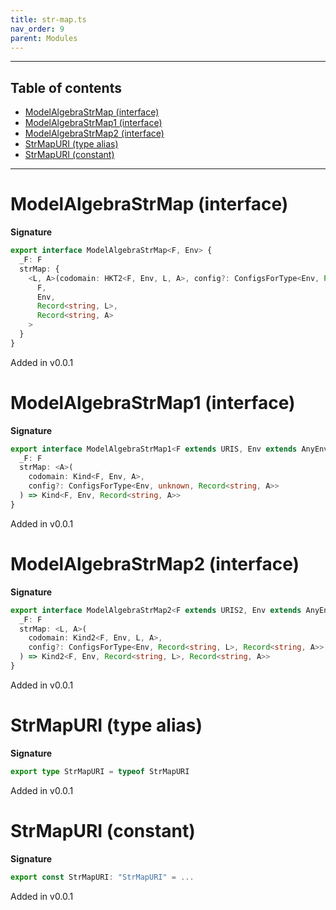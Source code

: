 ```yaml
---
title: str-map.ts
nav_order: 9
parent: Modules
---
```


---

<h2 class="text-delta">Table of contents</h2>

- [ModelAlgebraStrMap (interface)](#modelalgebrastrmap-interface)
- [ModelAlgebraStrMap1 (interface)](#modelalgebrastrmap1-interface)
- [ModelAlgebraStrMap2 (interface)](#modelalgebrastrmap2-interface)
- [StrMapURI (type alias)](#strmapuri-type-alias)
- [StrMapURI (constant)](#strmapuri-constant)

---

# ModelAlgebraStrMap (interface)

**Signature**

```ts
export interface ModelAlgebraStrMap<F, Env> {
  _F: F
  strMap: {
    <L, A>(codomain: HKT2<F, Env, L, A>, config?: ConfigsForType<Env, Record<string, L>, Record<string, A>>): HKT2<
      F,
      Env,
      Record<string, L>,
      Record<string, A>
    >
  }
}
```

Added in v0.0.1

# ModelAlgebraStrMap1 (interface)

**Signature**

```ts
export interface ModelAlgebraStrMap1<F extends URIS, Env extends AnyEnv> {
  _F: F
  strMap: <A>(
    codomain: Kind<F, Env, A>,
    config?: ConfigsForType<Env, unknown, Record<string, A>>
  ) => Kind<F, Env, Record<string, A>>
}
```

Added in v0.0.1

# ModelAlgebraStrMap2 (interface)

**Signature**

```ts
export interface ModelAlgebraStrMap2<F extends URIS2, Env extends AnyEnv> {
  _F: F
  strMap: <L, A>(
    codomain: Kind2<F, Env, L, A>,
    config?: ConfigsForType<Env, Record<string, L>, Record<string, A>>
  ) => Kind2<F, Env, Record<string, L>, Record<string, A>>
}
```

Added in v0.0.1

# StrMapURI (type alias)

**Signature**

```ts
export type StrMapURI = typeof StrMapURI
```

Added in v0.0.1

# StrMapURI (constant)

**Signature**

```ts
export const StrMapURI: "StrMapURI" = ...
```

Added in v0.0.1
